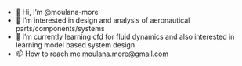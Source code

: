 - 👋 Hi, I’m @moulana-more
- 👀 I’m interested in design and analysis of aeronautical parts/components/systems
- 🌱 I’m currently learning cfd for fluid dynamics and also interested in learning model based system design
- 📫 How to reach me moulana.more@gmail.com

<!---
moulana-more/moulana-more is a ✨ special ✨ repository because its `README.md` (this file) appears on your GitHub profile.
You can click the Preview link to take a look at your changes.
--->
